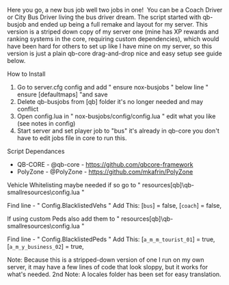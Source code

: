 Here you go, a new bus job well two jobs in one! 
You can be a Coach Driver or City Bus Driver living the bus driver dream. The script started with qb-busjob and ended up being a full remake and layout for my server. This version is a striped down copy of my server one (mine has XP rewards and ranking systems in the core, requiring custom dependencies), which would have been hard for others to set up like I have mine on my server, so this version is just a plain qb-core drag-and-drop nice and easy setup see guide below.

How to Install
1. Go to server.cfg config and add " ensure nox-busjobs " below line " ensure [defaultmaps] "and save
2. Delete qb-busjobs from [qb] folder it's no longer needed and may conflict
3. Open config.lua in " nox-busjobs/config/config.lua " edit what you like (see notes in config)
4. Start server and set player job to "bus" it's already in qb-core you don't have to edit jobs file in core to run this.


Script Dependances
* QB-CORE - @qb-core    - https://github.com/qbcore-framework
* PolyZone - @PolyZone  - https://github.com/mkafrin/PolyZone


Vehicle Whitelisting maybe needed if so go to " resources\[qb]\qb-smallresources\config.lua "

Find line - " Config.BlacklistedVehs "
Add This:
    [`bus`] = false,
    [`coach`] = false,

If using custom Peds also add them to " resources\[qb]\qb-smallresources\config.lua "

Find line - " Config.BlacklistedPeds "
Add This:
    [`a_m_m_tourist_01`] = true,
    [`a_m_y_business_02`] = true,


Note: Because this is a stripped-down version of one I run on my own server, it may have a few lines of code that look sloppy, but it works for what's needed.
2nd Note: A locales folder has been set for easy translation.
